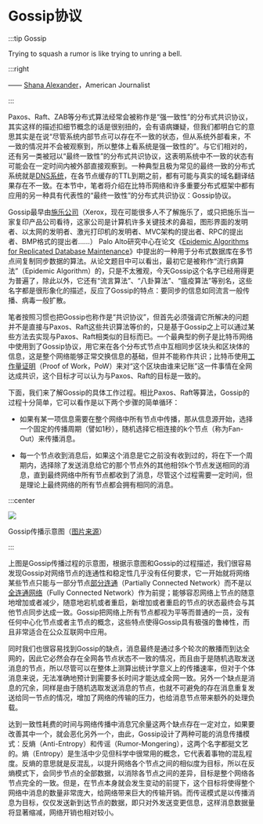 # Gossip协议

:::tip Gossip

Trying to squash a rumor is like trying to unring a bell.

:::right

—— [Shana Alexander](https://en.wikipedia.org/wiki/Shana_Alexander)，American Journalist

:::

Paxos、Raft、ZAB等分布式算法经常会被称作是“强一致性”的分布式共识协议，其实这样的描述扣细节概念的话是很别扭的，会有语病嫌疑，但我们都明白它的意思其实是在说“尽管系统内部节点可以存在不一致的状态，但从系统外部看来，不一致的情况并不会被观察到，所以整体上看系统是强一致性的”。与它们相对的，还有另一类被冠以“最终一致性”的分布式共识协议，这表明系统中不一致的状态有可能会在一定时间内被外部直接观察到。一种典型且极为常见的最终一致的分布式系统就是[DNS系统](/architect-perspective/general-architecture/diversion-system/dns-lookup.html)，在各节点缓存的TTL到期之前，都有可能与真实的域名翻译结果存在不一致。在本节中，笔者将介绍在比特币网络和许多重要分布式框架中都有应用的另一种具有代表性的“最终一致性”的分布式共识协议：Gossip协议。

Gossip最早由[施乐公司](https://en.wikipedia.org/wiki/Xerox)（Xerox，现在可能很多人不了解施乐了，或只把施乐当一家复印产品公司看待，这家公司是计算机许多关键技术的鼻祖，图形界面的发明者、以太网的发明者、激光打印机的发明者、MVC架构的提出者、RPC的提出者、BMP格式的提出者……） Palo Alto研究中心在论文《[Epidemic Algorithms for Replicated Database Maintenance](http://bitsavers.trailing-edge.com/pdf/xerox/parc/techReports/CSL-89-1_Epidemic_Algorithms_for_Replicated_Database_Maintenance.pdf)》中提出的一种用于分布式数据库在多节点间复制同步数据的算法。从论文题目中可以看出，最初它是被称作“流行病算法”（Epidemic Algorithm）的，只是不太雅观，今天Gossip这个名字已经用得更为普遍了，除此以外，它还有“流言算法”、“八卦算法”、“瘟疫算法”等别名，这些名字都是很形象化的描述，反应了Gossip的特点：要同步的信息如同流言一般传播、病毒一般扩散。

笔者按照习惯也把Gossip也称作是“共识协议”，但首先必须强调它所解决的问题并不是直接与Paxos、Raft这些共识算法等价的，只是基于Gossip之上可以通过某些方法去实现与Paxos、Raft相类似的目标而已。一个最典型的例子是比特币网络中使用到了Gossip协议，用它来在各个分布式节点中互相同步区块头和区块体的信息，这是整个网络能够正常交换信息的基础，但并不能称作共识；比特币使用[工作量证明](https://en.wikipedia.org/wiki/Proof_of_work)（Proof of Work，PoW）来对“这个区块由谁来记账”这一件事情在全网达成共识，这个目标才可以认为与Paxos、Raft的目标是一致的。

下面，我们来了解Gossip的具体工作过程。相比Paxos、Raft等算法，Gossip的过程十分简单，它可以看作是以下两个步骤的简单循环：

- 如果有某一项信息需要在整个网络中所有节点中传播，那从信息源开始，选择一个固定的传播周期（譬如1秒），随机选择它相连接的k个节点（称为Fan-Out）来传播消息。

- 每一个节点收到消息后，如果这个消息是它之前没有收到过的，将在下一个周期内，选择除了发送消息给它的那个节点外的其他相邻k个节点发送相同的消息，直到最终网络中所有节点都收到了消息，尽管这个过程需要一定时间，但是理论上最终网络的所有节点都会拥有相同的消息。

:::center

![](./images/gossip.gif)

Gossip传播示意图（[图片来源](https://managementfromscratch.wordpress.com/2016/04/01/introduction-to-gossip/)）

:::

上图是Gossip传播过程的示意图，根据示意图和Gossip的过程描述，我们很容易发现Gossip对网络节点的连通性和稳定性几乎没有任何要求，它一开始就将网络某些节点只能与一部分节点[部分连通](https://en.wikipedia.org/wiki/Network_topology#Partially_connected_network)（Partially Connected Network）而不是以[全连通网络](https://en.wikipedia.org/wiki/Network_topology#Fully_connected_network)（Fully Connected Network）作为前提；能够容忍网络上节点的随意地增加或者减少，随意地宕机或者重启，新增加或者重启的节点的状态最终会与其他节点同步达成一致。Gossip把网络上所有节点都视为平等而普通的一员，没有任何中心化节点或者主节点的概念，这些特点使得Gossip具有极强的鲁棒性，而且非常适合在公众互联网中应用。

同时我们也很容易找到Gossip的缺点，消息最终是通过多个轮次的散播而到达全网的，因此它必然会存在全网各节点状态不一致的情况，而且由于是随机选取发送消息的节点，所以尽管可以在整体上测算出统计学意义上的传播速率，但对于个体消息来说，无法准确地预计到需要多长时间才能达成全网一致。另外一个缺点是消息的冗余，同样是由于随机选取发送消息的节点，也就不可避免的存在消息重复发送给同一节点的情况，增加了网络的传输的压力，也给消息节点带来额外的处理负载。

达到一致性耗费的时间与网络传播中消息冗余量这两个缺点存在一定对立，如果要改善其中一个，就会恶化另外一个，由此，Gossip设计了两种可能的消息传播模式：反熵（Anti-Entropy）和传谣（Rumor-Mongering），这两个名字都挺文艺的。熵（Entropy）是生活中少见但科学中很常用的概念，它代表着事物的混乱程度。反熵的意思就是反混乱，以提升网络各个节点之间的相似度为目标，所以在反熵模式下，会同步节点的全部数据，以消除各节点之间的差异，目标是整个网络各节点完全的一致。但是，在节点本身就会发生变动的前提下，这个目标将使得整个网络中消息的数量非常庞大，给网络带来巨大的传输开销。而传谣模式是以传播消息为目标，仅仅发送新到达节点的数据，即只对外发送变更信息，这样消息数据量将显著缩减，网络开销也相对较小。